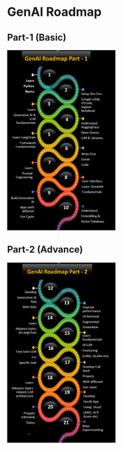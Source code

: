 # GenAI Roadmap

## Part-1 (Basic)
<img src="images/GenAI Roadmap_1.png" alt="image" width="50%" height="auto">

## Part-2 (Advance)
<img src="images/GenAI Roadmap_2.png" alt="image" width="50%" height="auto">